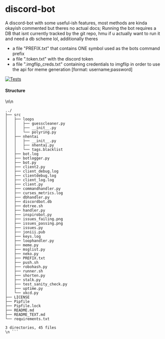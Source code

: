 
<!-- DO NOT EDIT THE README.md FILE IF YOU WANT TO CHANGE IT'S CONTENT, EDIT README_TEXT.md BECAUSE THE README IS FREQUENTLY REGENERATED-->

# discord-bot
A discord-bot with some useful-ish features, most methods are kinda okayish commented but theres no actual docs;
Running the bot requires a DB that isnt currently tracked by the git repo, hmu if u actually want to run it and need a db scheme lol, additionally theres
- a file "PREFIX.txt" that contains ONE symbol used as the bots command prefix
- a file ".token.txt" with the discord token
- a file ".imgflip_creds.txt" containing credentials to imgflip in order to use the api for meme generation [format: username;password]

[![Tests](https://github.com/Nighmared/discord-bot/actions/workflows/tests.yml/badge.svg)](https://github.com/Nighmared/discord-bot/actions/workflows/tests.yml)



#### Structure

\n\n

```
../
├── src
│   ├── loops
│   │   ├── guesscleaner.py
│   │   ├── __init__.py
│   │   └── polyring.py
│   ├── nhentai
│   │   ├── __init__.py
│   │   ├── nhentai.py
│   │   └── tags.blacklist
│   ├── bot.log
│   ├── botlogger.py
│   ├── bot.py
│   ├── client2.py
│   ├── client_debug.log
│   ├── clientdebug.log
│   ├── client_log.log
│   ├── client.py
│   ├── commandhandler.py
│   ├── curses_metrics.log
│   ├── dbhandler.py
│   ├── discordbot.db
│   ├── dotree.sh
│   ├── handler.py
│   ├── inspirobot.py
│   ├── issues_failing.png
│   ├── issues_passing.png
│   ├── issues.py
│   ├── joniii.pub
│   ├── keys.log
│   ├── loophandler.py
│   ├── meme.py
│   ├── msglist.py
│   ├── neko.py
│   ├── PREFIX.txt
│   ├── push.sh
│   ├── robohash.py
│   ├── runner.sh
│   ├── shorten.py
│   ├── stalk.py
│   ├── test_sanity_check.py
│   ├── uptime.py
│   └── xkcd.py
├── LICENSE
├── Pipfile
├── Pipfile.lock
├── README.md
├── README_TEXT.md
└── requirements.txt

3 directories, 45 files
\n ```
